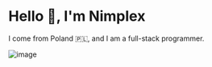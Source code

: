 # Hello 👋, I'm Nimplex
I come from Poland 🇵🇱, and I am a full-stack programmer.<br>

![image](https://skillicons.dev/icons?i=ts,js,css,sass,html,react,go,rust,c,cpp,lua,arduino,pnpm,postgres,rabbitmq,redis,git,docker,neovim,cloudflare,figma,idea,vscode,notion)
 
